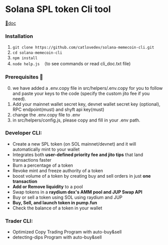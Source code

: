 # Solana SPL token Cli tool

[🔗doc](https://outsmartchad.github.io/solana-memecoin-cli/)

### Installation 

1. `git clone https://github.com/catlovedev/solana-memecoin-cli.git`
2. `cd solana-memecoin-cli`
3. `npm install`
4. `node help.js `（to see commands or read cli_doc.txt file)

### Prerequisites 🚨

0. we have added a .env.copy file in src/helpers/.env.copy for you to follow and paste your keys to the code (specify the custom jito fee if you need).
1. Add your mainnet wallet secret key, devnet wallet secret key (optional), RPC endpoint(must) and shyft api key(must)
2. change the .env.copy file to .env
3. in src/helpers/config.js, please copy and fill in your .env path.

### Developer CLI:
- Create a new SPL token (on SOL mainnet/devnet) and it will automatically mint to your wallet
- Integrates both **user-defined priority fee and jito tips** that land transactions faster
- Burn a percentage of a token
- Revoke mint and freeze authority of a token
- boost volume of a token by creating buy and sell orders in just **one transaction**
- **Add or Remove liquidity** to a pool
- Swap tokens in a **raydium dex's AMM pool and JUP Swap API**
- Buy or sell a token using SOL using raydium and JUP
- **Buy, Sell, and launch token in pump.fun**
- Check the balance of a token in your wallet

### Trader CLI:
- Optimized Copy Trading Program with auto-buy&sell
- detecting-dips Program with auto-buy&sell
